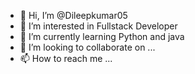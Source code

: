 - 👋 Hi, I’m @Dileepkumar05
- 👀 I’m interested in Fullstack Developer 
- 🌱 I’m currently learning Python and java
- 💞️ I’m looking to collaborate on ...
- 📫 How to reach me ...

<!---
Dileepkumar05/Dileepkumar05 is a ✨ special ✨ repository because its `README.md` (this file) appears on your GitHub profile.
You can click the Preview link to take a look at your changes.
--->

